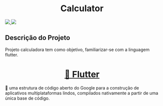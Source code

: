 <h1 align = "center"> Calculator </h1>

<a href="https://github.com/joaovictorgit" alt="github" target="_blank">

<img src="https://img.shields.io/badge/GitHub-000000?&style=flat-square&logo=GitHub&logoColor=white">

</a>


<a href="joao:victoralmeida.0216@gmail.com" alt="gmail" target="_blank">

<img src="https://img.shields.io/badge/-Gmail-FF0000?style=flat-square&labelColor=FF0000&logo=gmail&logoColor=white&link=mailto:tassiofernandescosta@gmail.com" />

</a>



## Descrição do Projeto

<p >Projeto calculadora tem como objetivo, familiarizar-se com a linguagem flutter.</p>

<h1 align="center">
    <a href="https://flutter.dev/">🔗 Flutter</a>
</h1>
<p > 🚀 uma estrutura de código aberto do Google para a construção de aplicativos multiplataformas lindos, compilados nativamente a partir de uma única base de código.</p>



